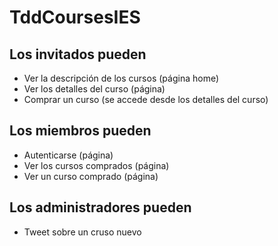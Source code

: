 # TddCoursesIES

## Los invitados pueden
* Ver la descripción de los cursos (página home) 
* Ver los detalles del curso (página)
* Comprar un curso (se accede desde los detalles del curso)

## Los miembros pueden
* Autenticarse (página)
* Ver los cursos comprados (página)
* Ver un curso comprado (página)

## Los administradores pueden
* Tweet sobre un cruso nuevo